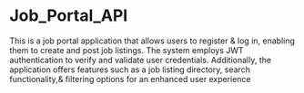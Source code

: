# Job_Portal_API
This is a job portal application that allows users to register & log in, enabling them to create and post job listings. The system employs JWT authentication to verify and validate user credentials. Additionally, the application offers features such as a job listing directory, search functionality,& filtering options for an enhanced user experience
